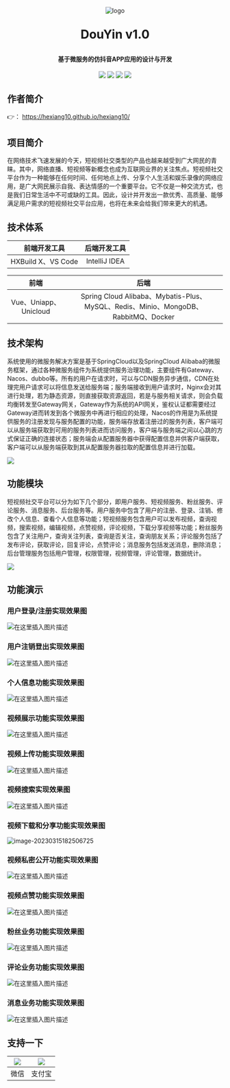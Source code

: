 

<p align="center">
	<img alt="logo" src="https://raw.githubusercontent.com/hexiang10/douyin/beta/assets/01.png">
</p>
<h1 align="center" style="margin: 30px 0 30px; font-weight: bold;">DouYin v1.0</h1>
<h4 align="center">基于微服务的仿抖音APP应用的设计与开发</h4>
<p align="center">
	<a href="https://github.com/hexiang10/douyin"><img src="https://img.shields.io/github/stars/hexiang10/douyin.svg?style=social&label=Stars"></a>
	<a href="https://gitee.com/y_project/RuoYi-Vue"><img src="https://img.shields.io/badge/DouYin-V1.0-brightgreen.svg"></a>
	<a href="https://www.oracle.com/java/technologies/downloads/"><img src="https://img.shields.io/badge/Java-8-blue.svg"></a>
  	<a href="https://github.com/alibaba/spring-cloud-alibaba/wiki/%E7%89%88%E6%9C%AC%E8%AF%B4%E6%98%8E"><img src="https://img.shields.io/badge/Spring Cloud-alibaba-blue.svg"></a>
</p>



## 作者简介

👉： <a herf="https://hexiang10.github.io/hexiang10/" target="blank">https://hexiang10.github.io/hexiang10/</a>

## 项目简介

在网络技术飞速发展的今天，短视频社交类型的产品也越来越受到广大网民的青睐。其中，网络直播、短视频等新概念也成为互联网业界的关注焦点。短视频社交平台作为一种能够在任何时间、任何地点上传、分享个人生活和娱乐录像的网络应用，是广大网民展示自我、表达情感的一个重要平台。它不仅是一种交流方式，也是我们日常生活中不可或缺的工具。因此，设计并开发出一款优秀、高质量、能够满足用户需求的短视频社交平台应用，也将在未来会给我们带来更大的机遇。

## 技术体系
|    前端开发工具    | 后端开发工具  |
| :----------------: | :-----------: |
| HXBuild X、VS Code | IntelliJ IDEA |

|         前端          |                             后端                             |
| :-------------------: | :----------------------------------------------------------: |
| Vue、Uniapp、Unicloud | Spring Cloud Alibaba、Mybatis-Plus、MySQL、Redis、Minio、MongoDB、RabbitMQ、Docker |

## 技术架构

系统使用的微服务解决方案是基于SpringCloud以及SpringCloud Alibaba的微服务框架，通过各种微服务组件为系统提供服务治理功能，主要组件有Gateway、Nacos、dubbo等。所有的用户在请求时，可以与CDN服务异步通信，CDN在处理完用户请求可以将信息发送给服务端；服务端接收到用户请求时，Nginx会对其进行处理，若为静态资源，则直接获取资源返回，若是与服务相关请求，则会负载均衡转发至Gateway网关，Gateway作为系统的API网关，鉴权认证都需要经过Gateway进而转发到各个微服务中再进行相应的处理，Nacos的作用是为系统提供服务的注册发现与服务配置的功能，服务端存放着注册过的服务列表，客户端可以从服务端获取到可用的服务列表进而访问服务，客户端与服务端之间以心跳的方式保证正确的连接状态；服务端会从配置服务器中获得配置信息并供客户端获取，客户端可以从服务端获取到其从配置服务器拉取的配置信息并进行加载。

![](https://raw.githubusercontent.com/hexiang10/douyin/beta/assets/02.png)

## 功能模块

短视频社交平台可以分为如下几个部分，即用户服务、短视频服务、粉丝服务、评论服务、消息服务、后台服务等。用户服务中包含了用户的注册、登录、注销、修改个人信息、查看个人信息等功能；短视频服务包含用户可以发布视频，查询视频，搜索视频，编辑视频，点赞视频，评论视频，下载分享视频等功能；粉丝服务包含了关注用户，查询关注列表，查询是否关注，查询朋友关系；评论服务包括了发布评论，获取评论，回复评论，点赞评论；消息服务包括发送消息，删除消息；后台管理服务包括用户管理，权限管理，视频管理，评论管理，数据统计。

![](https://raw.githubusercontent.com/hexiang10/douyin/beta/assets/03.png)

## 功能演示

### 用户登录/注册实现效果图

![在这里插入图片描述](https://raw.githubusercontent.com/hexiang10/douyin/beta/assets/04.png)

### 用户注销登出实现效果图
![在这里插入图片描述](https://raw.githubusercontent.com/hexiang10/douyin/beta/assets/05.png)
### 个人信息功能实现效果图
![在这里插入图片描述](https://raw.githubusercontent.com/hexiang10/douyin/beta/assets/06.png)
### 视频展示功能实现效果图
![在这里插入图片描述](https://raw.githubusercontent.com/hexiang10/douyin/beta/assets/07.png)
### 视频上传功能实现效果图
![在这里插入图片描述](https://raw.githubusercontent.com/hexiang10/douyin/beta/assets/08.png)
### 视频搜索实现效果图
![在这里插入图片描述](https://raw.githubusercontent.com/hexiang10/douyin/beta/assets/09.png)
### 视频下载和分享功能实现效果图
![image-20230315182506725](https://raw.githubusercontent.com/hexiang10/douyin/beta/assets/10.png)
### 视频私密公开功能实现效果图
![在这里插入图片描述](https://raw.githubusercontent.com/hexiang10/douyin/beta/assets/11.png)

### 视频点赞功能实现效果图
![在这里插入图片描述](https://raw.githubusercontent.com/hexiang10/douyin/beta/assets/12.png)
### 粉丝业务功能实现效果图
![在这里插入图片描述](https://raw.githubusercontent.com/hexiang10/douyin/beta/assets/13.png)
### 评论业务功能实现效果图
![在这里插入图片描述](https://raw.githubusercontent.com/hexiang10/douyin/beta/assets/14.png)
### 消息业务功能实现效果图
![在这里插入图片描述](https://raw.githubusercontent.com/hexiang10/douyin/beta/assets/15.png)

## 支持一下

| ![](https://gitcode.net/HXBest/storage/-/raw/images/qr_code/vx-pay.jpg) | ![](https://gitcode.net/HXBest/storage/-/raw/images/qr_code/zfb-pay.jpg) |
| :----------------------------------------------------------: | :----------------------------------------------------------: |
|                             微信                             |                            支付宝                            |

